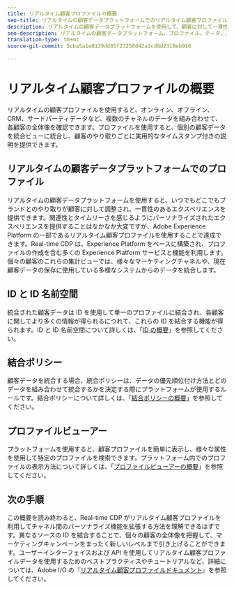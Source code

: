 ```yaml
---
title: リアルタイム顧客プロファイルの概要
seo-title: リアルタイムの顧客データプラットフォームでのリアルタイム顧客プロファイル
description: リアルタイムの顧客データプラットフォームを使用して、顧客に対して一貫性のある連携した関連性のあるエクスペリエンスをリアルタイム顧客プロファイルを介して提供する方法の概要を説明します。
seo-description: リアルタイムの顧客データプラットフォーム，プロファイル，データ，エクスペリエンス，チャネル
translation-type: tm+mt
source-git-commit: 5cba5a1e8139dd85f23250d42a1cd8d2318eb916

---
```



# リアルタイム顧客プロファイルの概要

リアルタイムの顧客プロファイルを使用すると、オンライン、オフライン、CRM、サードパーティデータなど、複数のチャネルのデータを組み合わせて、各顧客の全体像を確認できます。プロファイルを使用すると、個別の顧客データを統合ビューに統合し、顧客のやり取りごとに実用的なタイムスタンプ付きの説明を提供できます。

## リアルタイムの顧客データプラットフォームでのプロファイル

リアルタイムの顧客データプラットフォームを使用すると、いつでもどこでもブランドとのやり取りが顧客に対して調整され、一貫性のあるエクスペリエンスを提供できます。関連性とタイムリーさを感じるようにパーソナライズされたエクスペリエンスを提供することはなかなか大変ですが、Adobe Experience Platform の一部であるリアルタイム顧客プロファイルを使用することで達成できます。Real-time CDP は、Experience Platform をベースに構築され、プロファイルの作成を含む多くの Experience Platform サービスと機能を利用します。個々の顧客のこれらの集計ビューでは、様々なマーケティングチャネルや、現在顧客データの保存に使用している多様なシステムからのデータを統合します。

## ID と ID 名前空間

統合された顧客データは ID を使用して単一のプロファイルに結合され、各顧客に関してより多くの情報が得られるにつれて、これらの ID を結合する機能が得られます。ID と ID 名前空間について詳しくは、「[ID の概要](/help/rtcdp/profile/identities-overview.md)」を参照してください。

## 結合ポリシー

顧客データを統合する場合、統合ポリシーは、データの優先順位付け方法とどのデータを組み合わせて統合するかを決定する際にプラットフォームが使用するルールです。結合ポリシーについて詳しくは、「[結合ポリシーの概要](/help/rtcdp/profile/merge-policies.md)」を参照してください。

## プロファイルビューアー

プラットフォームを使用すると、顧客プロファイルを簡単に表示し、様々な属性を使用して特定のプロファイルを検索できます。プラットフォーム内でのプロファイルの表示方法について詳しくは、「[プロファイルビューアーの概要](/help/rtcdp/profile/profile-viewer.md)」を参照してください。

## 次の手順

この概要を読み終わると、Real-time CDP がリアルタイム顧客プロファイルを利用してチャネル間のパーソナライズ機能を拡張する方法を理解できるはずです。異なるソースの ID を結合することで、個々の顧客の全体像を把握して、マーケティングキャンペーンをまったく新しいレベルまで引き上げることができます。ユーザーインターフェイスおよび API を使用してリアルタイム顧客プロファイルデータを使用するためのベストプラクティスやチュートリアルなど、詳細については、Adobe I/O の『[リアルタイム顧客プロファイルドキュメント](https://www.adobe.io/apis/experienceplatform/home/profile-identity-segmentation/profile-identity-segmentation-services.html#!api-specification/markdown/narrative/technical_overview/unified_profile_architectural_overview/unified_profile_architectural_overview.md)』を参照してください。
